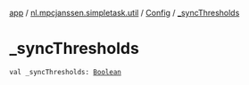 [app](../../index.md) / [nl.mpcjanssen.simpletask.util](../index.md) / [Config](index.md) / [_syncThresholds](.)

# _syncThresholds

`val _syncThresholds: `[`Boolean`](https://kotlinlang.org/api/latest/jvm/stdlib/kotlin/-boolean/index.html)